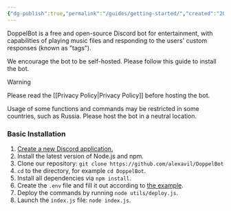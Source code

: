 ```yaml
---
{"dg-publish":true,"permalink":"/guides/getting-started/","created":"2025-04-09T17:28:08.397+04:00"}
---
```


DoppelBot is a free and open-source Discord bot for entertainment, with capabilities of playing music files and responding to the users' custom responses (known as "tags").

We encourage the bot to be self-hosted. Please follow this guide to install the bot.

> [!warning]
>Please read the [[Privacy Policy\|Privacy Policy]] before hosting the bot.
> 
> Usage of some functions and commands may be restricted in some countries, such as Russia. 
> Please host the bot in a neutral location.
### Basic Installation

1. [Create a new Discord application.](https://discord.com/developers/applications)
2. Install the latest version of Node.js and npm.
3. Clone our repository: `git clone https://github.com/alexavil/DoppelBot`
4. `cd` to the directory, for example `cd DoppelBot`.
5. Install all dependencies via `npm install`.
6. Create the `.env` file and fill it out according to [the example](https://raw.githubusercontent.com/alexavil/DoppelBot/refs/heads/master/.env.example).
7. Deploy the commands by running `node utils/deploy.js`.
8. Launch the `index.js` file: `node index.js`.
